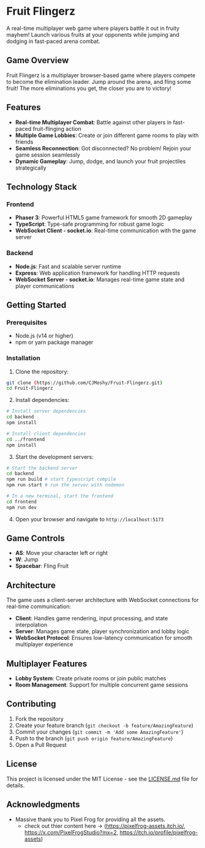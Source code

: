 # Fruit Flingerz

A real-time multiplayer web game where players battle it out in fruity mayhem!
Launch various fruits at your opponents while jumping and dodging in fast-paced
arena combat.

## Game Overview

Fruit Flingerz is a multiplayer browser-based game where players compete to
become the elimination leader. Jump around the arena, and fling some fruit! The
more eliminations you get, the closer you are to victory!

## Features

- **Real-time Multiplayer Combat**: Battle against other players in fast-paced
  fruit-flinging action
- **Multiple Game Lobbies**: Create or join different game rooms to play with
  friends
- **Seamless Reconnection**: Got disconnected? No problem! Rejoin your game
  session seamlessly
- **Dynamic Gameplay**: Jump, dodge, and launch your fruit projectiles
  strategically

## Technology Stack

### Frontend

- **Phaser 3**: Powerful HTML5 game framework for smooth 2D gameplay
- **TypeScript**: Type-safe programming for robust game logic
- **WebSocket Client - socket.io**: Real-time communication with the game server

### Backend

- **Node.js**: Fast and scalable server runtime
- **Express**: Web application framework for handling HTTP requests
- **WebSocket Server - socket.io**: Manages real-time game state and player
  communications

## Getting Started

### Prerequisites

- Node.js (v14 or higher)
- npm or yarn package manager

### Installation

1. Clone the repository:

```bash
git clone (https://github.com/CJMoshy/Fruit-Flingerz.git)
cd Fruit-Flingerz
```

2. Install dependencies:

```bash
# Install server dependencies
cd backend
npm install

# Install client dependencies
cd ../frontend
npm install
```

3. Start the development servers:

```bash
# Start the backend server
cd backend
npm run build # start typescript compile
npm run start # run the server with nodemon

# In a new terminal, start the frontend
cd frontend
npm run dev
```

4. Open your browser and navigate to `http://localhost:5173`

## Game Controls

- **AS**: Move your character left or right
- **W**: Jump
- **Spacebar**: Fling Fruit

## Architecture

The game uses a client-server architecture with WebSocket connections for
real-time communication:

- **Client**: Handles game rendering, input processing, and state interpolation
- **Server**: Manages game state, player synchronization and lobby logic
- **WebSocket Protocol**: Ensures low-latency communication for smooth
  multiplayer experience

## Multiplayer Features

- **Lobby System**: Create private rooms or join public matches
- **Room Management**: Support for multiple concurrent game sessions

## Contributing

1. Fork the repository
2. Create your feature branch (`git checkout -b feature/AmazingFeature`)
3. Commit your changes (`git commit -m 'Add some AmazingFeature'`)
4. Push to the branch (`git push origin feature/AmazingFeature`)
5. Open a Pull Request

## License

This project is licensed under the MIT License - see the
[LICENSE.md](LICENSE.md) file for details.

## Acknowledgments

- Massive thank you to Pixel Frog for providing all the assets.
  - check out thier content here -> (https://pixelfrog-assets.itch.io/,
    https://x.com/PixelFrogStudio?mx=2,
    https://itch.io/profile/pixelfrog-assets)
